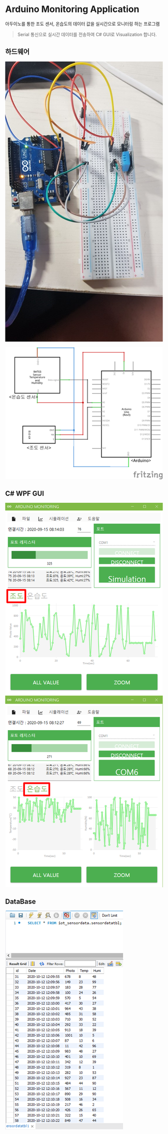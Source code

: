 # Arduino Monitoring Application

아두이노를 통한 조도 센서, 온습도의 데이터 값을 실시간으로 모니터링 하는 프로그램
> Serial 통신으로 실시간 데이터를 전송하여 C# GUI로 Visualization 합니다.



## 하드웨어

![아두이노](/readmeFile/ArduinoMonitoring_Main.png)

![회로도](/readmeFile/ArduinoMonitoring_Circuit.png)


## C# WPF GUI

![GUI1](/readmeFile/ArduinoMonitoring_GUI1.png) 
![GUI2](/readmeFile/ArduinoMonitoring_GUI2.png)

## DataBase

![DB_Table](/readmeFile/ArduinoMonitoring_Table.PNG) 






